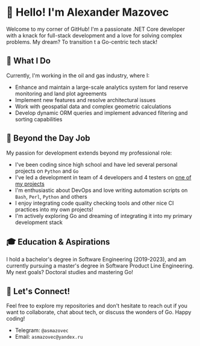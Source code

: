 # 👋 Hello! I'm Alexander Mazovec

Welcome to my corner of GitHub! I'm a passionate .NET Core developer with a knack for full-stack development and a love for solving complex problems. My dream? To transition t a Go-centric tech stack!

## 💼 What I Do

Currently, I'm working in the oil and gas industry, where I:

- Enhance and maintain a large-scale analytics system for land reserve monitoring and land plot agreements
- Implement new features and resolve architectural issues
- Work with geospatial data and complex geometric calculations
- Develop dynamic ORM queries and implement advanced filtering and sorting capabilities

## 🚀 Beyond the Day Job

My passion for development extends beyond my professional role:

- I've been coding since high school and have led several personal projects on `Python` and `Go`
- I've led a development in team of 4 developers and 4 testers on [one of my projects](https://github.com/vpo-tusur)
- I'm enthusiastic about DevOps and love writing automation scripts on `Bash`, `Perl`, `Python` and others
- I enjoy integrating code quality checking tools and other nice CI practices into my own projects!
- I'm actively exploring Go and dreaming of integrating it into my primary development stack

## 🎓 Education & Aspirations

I hold a bachelor's degree in Software Engineering (2019-2023), and am currently pursuing a master's degree in Software Product Line Engineering. My next goals? Doctoral studies and mastering Go!

## 🌟 Let's Connect!

Feel free to explore my repositories and don't hesitate to reach out if you want to collaborate, chat about tech, or discuss the wonders of Go. Happy coding!

- Telegram: `@asmazovec`
- Email: `asmazovec@yandex.ru`
